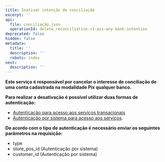 ```yaml
---
title: Inativar intenção de conciliação
excerpt: ''
api:
  file: conciliação.json
  operationId: delete_reconciliation-v1-pix-any-bank-intention
deprecated: false
hidden: false
metadata:
  title: ''
  description: ''
  robots: index
next:
  description: ''
---
```

**Este serviço é responsável por cancelar o interesse de conciliação de uma conta cadastrada na modalidade Pix qualquer banco.**

**Para realizar a desativação é possível utilizar duas formas de autenticação:**

* [Autenticação para acesso aos serviços transacionais](https://shipay-documentation.readme.io/reference/post_pdvauthth)
* [Autenticação por sistema para acesso aos serviços](https://shipay-documentation.readme.io/reference/post_pdvsysauth-1).

**De acordo com o tipo de autenticação é necessário enviar os seguintes parâmetros na requisição:**

* type
* store\_pos\_id (Autenticação por sistema)
* customer\_id (Autenticação por sistema)
